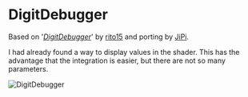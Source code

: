 DigitDebugger
==================

Based on '_[DigitDebugger](https://www.shadertoy.com/view/tdcBDN)_' by [rito15](https://www.shadertoy.com/user/rito15) and porting by [JiPi](Profiles/JiPi.md).


I had already found a way to display values in the shader. This has the advantage that the integration is easier, but there are not so many parameters.



![DigitDebugger](https://user-images.githubusercontent.com/78935215/117165279-a4348500-adc5-11eb-9e52-8ae25d1bc1da.gif)